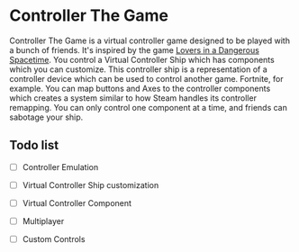 Controller The Game
===

Controller The Game is a virtual controller game designed to be played with a bunch of friends.
It's inspired by the game [Lovers in a Dangerous Spacetime](https://store.steampowered.com/app/252110/Lovers_in_a_Dangerous_Spacetime/).
You control a Virtual Controller Ship which has components which you can customize.
This controller ship is a representation of a controller device which can be used to control another game. Fortnite, for example.
You can map buttons and Axes to the controller components which creates a system similar to how Steam handles its controller remapping.
You can only control one component at a time, and friends can sabotage your ship.

Todo list
---

- [ ] Controller Emulation
- [ ] Virtual Controller Ship customization
- [ ] Virtual Controller Component
- [ ] Multiplayer
- [ ] Custom Controls


